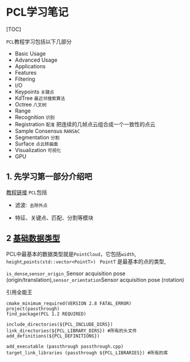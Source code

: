 # PCL学习笔记
[TOC]

`PCL`教程学习包括以下几部分

- Basic Usage
- Advanced Usage
- Applications
- Features
- Filtering
- I/O
- Keypoints `关键点`
- KdTree `最近邻搜索算法` 
- Octree `八叉树`
- Range 
- Recognition `识别`
- Registration `配准` 把连续的几帧点云组合成一个一致性的点云
- Sample Consensus `RANSAC ` 
- Segmentation `分割`
- Surface `点云转曲面`
- Visualization `可视化`
- GPU

## 1. 先学习第一部分介绍吧
[教程链接](http://pointclouds.org/documentation/tutorials/)
`PCL`包括 

- 滤波:` 去除外点`

- 特征、关键点、匹配、分割等模块

  

## 2  [基础数据类型](http://pointclouds.org/documentation/tutorials/basic_structures.php#basic-structures)

PCL中最基本的数据类型就是`PointCloud`，它包括`width`, `height`,`points(std::vector<PointT>) ` `PointT` 是最基本的点的类型,

`is_dense`,`sensor_origin_`Sensor acquisition pose (origin/translation),`sensor_orientation`Sensor acquisition pose (rotation) 



引用全能王

```shell
cmake_minimum_required(VERSION 2.8 FATAL_ERROR)
project(passthrough)
find_package(PCL 1.2 REQUIRED)

include_directories(${PCL_INCLUDE_DIRS})
link_directories(${PCL_LIBRARY_DIRS}) #所有的头文件
add_definitions(${PCL_DEFINITIONS})

add_executable (passthrough passthrough.cpp)
target_link_libraries (passthrough ${PCL_LIBRARIES}) #所有的库
```

